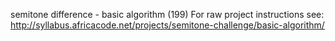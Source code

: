 semitone difference - basic algorithm (199)
For raw project instructions see: http://syllabus.africacode.net/projects/semitone-challenge/basic-algorithm/
